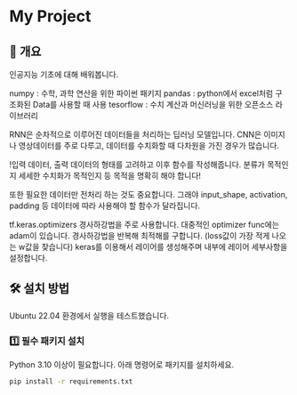 # My Project

## 📌 개요
인공지능 기초에 대해 배워봅니다.

numpy : 수학, 과학 연산을 위한 파이썬 패키지
pandas : python에서 excel처럼 구조화된 Data를 사용할 때 사용
tesorflow : 수치 계산과 머신러닝을 위한 오픈소스 라이브러리

RNN은 순차적으로 이루어진 데이터들을 처리하는 딥러닝 모델입니다.
CNN은 이미지나 영상데이터를 주로 다루고, 데이터를 수치화할 때 다차원을 가진 경우가 많습니다.

!입력 데이터, 출력 데이터의 형태를 고려하고 이후 함수를 작성해줍니다. 분류가 목적인지 세세한 수치화가 목적인지 등 목적을 명확히 해야 합니다!

또한 필요한 데이터만 전처리 하는 것도 중요합니다.
그래야 input_shape, activation, padding 등 데이터에 따라 사용해야 할 함수가 달라집니다. 

tf.keras.optimizers 경사하강법을 주로 사용합니다.
대중적인 optimizer func에는 adam이 있습니다.
경사하강법을 반복해 최적해를 구합니다. (loss값이 가장 적게 나오는 w값을 찾습니다)
keras를 이용해서 레이어를 생성해주며 내부에 레이어 세부사항을 설정합니다.


## 🛠️ 설치 방법
Ubuntu 22.04 환경에서 실행을 테스트했습니다.

### 1️⃣ 필수 패키지 설치
Python 3.10 이상이 필요합니다. 아래 명령어로 패키지를 설치하세요.





```bash
pip install -r requirements.txt


